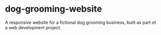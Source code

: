 # dog-grooming-website
A responsive website for a fictional dog grooming business, built as part of a web development project.
